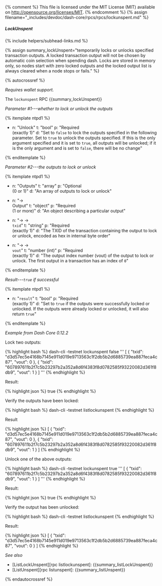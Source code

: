{% comment %}
This file is licensed under the MIT License (MIT) available on
http://opensource.org/licenses/MIT.
{% endcomment %}
{% assign filename="_includes/devdoc/dash-core/rpcs/rpcs/lockunspent.md" %}

##### LockUnspent
{% include helpers/subhead-links.md %}

{% assign summary_lockUnspent="temporarily locks or unlocks specified transaction outputs. A locked transaction output will not be chosen by automatic coin selection when spending dash. Locks are stored in memory only, so nodes start with zero locked outputs and the locked output list is always cleared when a node stops or fails." %}

<!-- __ -->

{% autocrossref %}

*Requires wallet support.*

The `lockunspent` RPC {{summary_lockUnspent}}

*Parameter #1---whether to lock or unlock the outputs*

{% itemplate ntpd1 %}
- n: "Unlock"
  t: "bool"
  p: "Required<br>(exactly 1)"
  d: "Set to `false` to lock the outputs specified in the following parameter.  Set to `true` to unlock the outputs specified.  If this is the only argument specified and it is set to `true`, all outputs will be unlocked; if it is the only argument and is set to `false`, there will be no change"

{% enditemplate %}

*Parameter #2---the outputs to lock or unlock*

{% itemplate ntpd1 %}
- n: "Outputs"
  t: "array"
  p: "Optional<br>(0 or 1)"
  d: "An array of outputs to lock or unlock"

- n: "→<br>Output"
  t: "object"
  p: "Required<br>(1 or more)"
  d: "An object describing a particular output"

- n: "→ →<br>`txid`"
  t: "string"
  p: "Required<br>(exactly 1)"
  d: "The TXID of the transaction containing the output to lock or unlock, encoded as hex in internal byte order"

- n: "→ →<br>`vout`"
  t: "number (int)"
  p: "Required<br>(exactly 1)"
  d: "The output index number (vout) of the output to lock or unlock.  The first output in a transaction has an index of `0`"

{% enditemplate %}

*Result---`true` if successful*

{% itemplate ntpd1 %}
- n: "`result`"
  t: "bool"
  p: "Required<br>(exactly 1)"
  d: "Set to `true` if the outputs were successfully locked or unlocked.  If the outputs were already locked or unlocked, it will also return `true`"

{% enditemplate %}

*Example from Dash Core 0.12.2*

Lock two outputs:

{% highlight bash %}
dash-cli -testnet lockunspent false '''
  [
    {
      "txid": "d3d57ec5e4168b7145e911d019e9713563c1f2db5b2d6885739ea887feca4c87",
      "vout": 0
    },
    {
      "txid": "607897611b2f7c5b23297b2a352a8d6f4383f8d0782585f93220082d361f8db9",
      "vout": 1
    }
  ]
'''
{% endhighlight %}

Result:

{% highlight json %}
true
{% endhighlight %}

Verify the outputs have been locked:

{% highlight bash %}
dash-cli -testnet listlockunspent
{% endhighlight %}

Result

{% highlight json %}
[
  {
    "txid": "d3d57ec5e4168b7145e911d019e9713563c1f2db5b2d6885739ea887feca4c87",
    "vout": 0
  },
  {
    "txid": "607897611b2f7c5b23297b2a352a8d6f4383f8d0782585f93220082d361f8db9",
    "vout": 1
  }
]
{% endhighlight %}

Unlock one of the above outputs:

{% highlight bash %}
dash-cli -testnet lockunspent true '''
[
  {
    "txid": "607897611b2f7c5b23297b2a352a8d6f4383f8d0782585f93220082d361f8db9",
    "vout": 1
  }
]
'''
{% endhighlight %}

Result:

{% highlight json %}
true
{% endhighlight %}

Verify the output has been unlocked:

{% highlight bash %}
dash-cli -testnet listlockunspent
{% endhighlight %}

Result:

{% highlight json %}
[
  {
    "txid": "d3d57ec5e4168b7145e911d019e9713563c1f2db5b2d6885739ea887feca4c87",
    "vout": 0
  }
]
{% endhighlight %}

*See also*

* [ListLockUnspent][rpc listlockunspent]: {{summary_listLockUnspent}}
* [ListUnspent][rpc listunspent]: {{summary_listUnspent}}

{% endautocrossref %}
